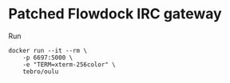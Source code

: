# Patched Flowdock IRC gateway

Run
```
docker run --it --rm \
    -p 6697:5000 \
    -e "TERM=xterm-256color" \
    tebro/oulu
```
